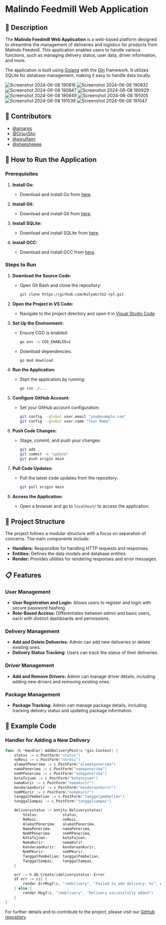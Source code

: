 # Malindo Feedmill Web Application

## 📄 Description

The **Malindo Feedmill Web Application** is a web-based platform designed to streamline the management of deliveries and logistics for products from Malindo Feedmill. This application enables users to handle various functions, such as managing delivery status, user data, driver information, and more.

The application is built using [Golang](https://golang.org/) with the [Gin](https://gin-gonic.com/) framework. It utilizes SQLite for database management, making it easy to handle data locally.

![Screenshot 2024-06-08 190816](https://github.com/user-attachments/assets/834a9d7b-29aa-488b-b973-4241d1fef074)
![Screenshot 2024-06-08 190832](https://github.com/user-attachments/assets/09e711ae-af70-4934-b26a-6557e5a09354)
![Screenshot 2024-06-08 190847](https://github.com/user-attachments/assets/9ac51407-3487-4b3a-95d4-7748da080d2b)
![Screenshot 2024-06-08 190929](https://github.com/user-attachments/assets/15490995-94f8-4c07-81f7-a7b8c5ca0417)
![Screenshot 2024-06-08 190949](https://github.com/user-attachments/assets/92f4c732-76ed-4574-b65b-484fcf363016)
![Screenshot 2024-06-08 191005](https://github.com/user-attachments/assets/05be8664-c144-4113-a4d5-49d3073a0060)
![Screenshot 2024-06-08 191039](https://github.com/user-attachments/assets/3a7a7d9b-aa5a-494e-a735-0d4a49a57671)
![Screenshot 2024-06-08 191047](https://github.com/user-attachments/assets/4f8006be-c044-4aea-a244-d7c67ce1b361)


## 👥 Contributors

- [@amarps](https://github.com/amarps)
- [@OrionShii](https://github.com/OrionShii)
- [@asrulfami](https://github.com/asrulfami)
- [@sheesheeee](https://github.com/sheesheeee)

## 🚀 How to Run the Application

### Prerequisites

1. **Install Go:**
   - Download and install Go from [here](https://go.dev/doc/install).

2. **Install Git:**
   - Download and install Git from [here](https://git-scm.com/downloads).

3. **Install SQLite:**
   - Download and install SQLite from [here](https://sqlitebrowser.org/dl/).

4. **Install GCC:**
   - Download and install GCC from [here](https://sourceforge.net/projects/tdm-gcc/).

### Steps to Run

1. **Download the Source Code:**
   - Open Git Bash and clone the repository:
     ```bash
     git clone https://github.com/Kulyah/tb2-rpl.git
     ```

2. **Open the Project in VS Code:**
   - Navigate to the project directory and open it in [Visual Studio Code](https://code.visualstudio.com/).

3. **Set Up the Environment:**
   - Ensure CGO is enabled:
     ```bash
     go env -w CGO_ENABLED=1
     ```
   - Download dependencies:
     ```bash
     go mod download
     ```

4. **Run the Application:**
   - Start the application by running:
     ```bash
     go run ./...
     ```

5. **Configure GitHub Account:**
   - Set your GitHub account configuration:
     ```bash
     git config --global user.email "you@example.com"
     git config --global user.name "Your Name"
     ```

6. **Push Code Changes:**
   - Stage, commit, and push your changes:
     ```bash
     git add .
     git commit -m "update"
     git push origin main
     ```

7. **Pull Code Updates:**
   - Pull the latest code updates from the repository:
     ```bash
     git pull origin main
     ```

8. **Access the Application:**
   - Open a browser and go to `localhost/` to access the application.

## 📂 Project Structure

The project follows a modular structure with a focus on separation of concerns. The main components include:

- **Handlers:** Responsible for handling HTTP requests and responses.
- **Entities:** Defines the data models and database entities.
- **Render:** Provides utilities for rendering responses and error messages.

## 📋 Features

### User Management
- **User Registration and Login:** Allows users to register and login with secure password hashing.
- **Role-Based Access:** Differentiates between admin and basic users, each with distinct dashboards and permissions.

### Delivery Management
- **Add and Delete Deliveries:** Admin can add new deliveries or delete existing ones.
- **Delivery Status Tracking:** Users can track the status of their deliveries.

### Driver Management
- **Add and Remove Drivers:** Admin can manage driver details, including adding new drivers and removing existing ones.

### Package Management
- **Package Tracking:** Admin can manage package details, including tracking delivery status and updating package information.

## 📜 Example Code

### Handler for Adding a New Delivery
```go
func (h *Handler) AddDeliveryPost(c *gin.Context) {
    status := c.PostForm("status")
    noResi := c.PostForm("noresi")
    alamatPenerima := c.PostForm("alamatpenerima")
    namaPenerima := c.PostForm("namapenerima")
    noHPPenerima := c.PostForm("nohppenerima")
    kotaTujuan := c.PostForm("kotatujuan")
    namaKurir := c.PostForm("namakurir")
    kendaraanKurir := c.PostForm("kendaraankurir")
    noHPKurir := c.PostForm("nohpkurir")
    tanggalPembelian := c.PostForm("tanggalpembelian")
    tanggalSampai := c.PostForm("tanggalsampai")

    deliverystatus := entity.Deliverystatus{
        Status:           status,
        NoResi:           noResi,
        AlamatPenerima:   alamatPenerima,
        NamaPenerima:     namaPenerima,
        NoHPPenerima:     noHPPenerima,
        KotaTujuan:       kotaTujuan,
        NamaKurir:        namaKurir,
        KendaraanKurir:   kendaraanKurir,
        NoHPKurir:        noHPKurir,
        TanggalPembelian: tanggalPembelian,
        TanggalSampai:    tanggalSampai,
    }

    err := h.db.Create(&deliverystatus).Error
    if err != nil {
        render.ErrMsgf(c, "/mdelivery", "Failed to add delivery: %s", err.Error())
    } else {
        render.Msgf(c, "/mdelivery", "Delivery successfully added")
    }
}
```

For further details and to contribute to the project, please visit our [GitHub repository](https://github.com/Kulyah/tb2-rpl).

